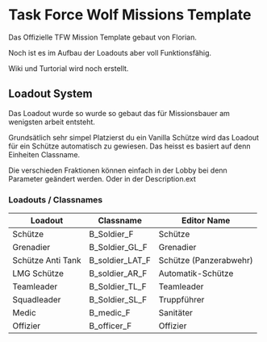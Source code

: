 # Task Force Wolf Missions Template

Das Offizielle TFW Mission Template gebaut von Florian.

Noch ist es im Aufbau der Loadouts aber voll Funktionsfähig.


Wiki und Turtorial wird noch erstellt.


## Loadout System 

Das Loadout wurde so wurde so gebaut das für Missionsbauer am wenigsten arbeit entsteht. 

Grundsätlich sehr simpel Platzierst du ein Vanilla Schütze wird das Loadout für ein Schütze automatisch zu gewiesen.
Das heisst es basiert auf denn Einheiten Classname.

Die verschieden Fraktionen können einfach in der Lobby bei denn Parameter geändert werden. 
Oder in der Description.ext

 
### Loadouts / Classnames

Loadout | Classname | Editor Name
------------ | ------------- | -------------
Schütze | B_Soldier_F | Schütze
Grenadier | B_Soldier_GL_F | Grenadier
Schütze Anti Tank | B_soldier_LAT_F | Schütze (Panzerabwehr)
LMG Schütze | B_soldier_AR_F | Automatik-Schütze 
Teamleader | B_Soldier_TL_F | Teamleader
Squadleader | B_Soldier_SL_F | Truppführer
Medic | B_medic_F | Sanitäter
Offizier | B_officer_F | Offizier




